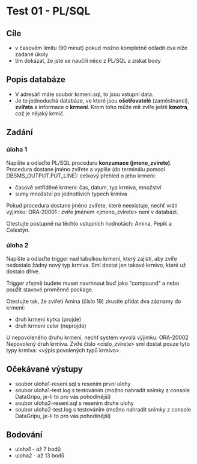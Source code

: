 # Test 01  - PL/SQL

## Cíle
  - v časovém limitu (90 minut) pokud možno kompletně odladit dva níže zadané úkoly
  - tím dokázat, že jste se naučili něco z PL/SQL a získat body

## Popis databáze
  - V adresáři máte soubor krmeni.sql, to jsou vstupní data.
  - Je to jednoduchá databáze, ve které jsou **ošetřovatelé** (zaměstnanci), **zvířata** a informace o **krmení**. Krom toho může mít zvíře ještě **kmotra**, což je nějaký krmič.

## Zadání
### úloha 1

Napište a odlaďte PL/SQL proceduru **konzumace (jmeno_zvirete)**. Procedura dostane jméno zvířete a vypíše (do terminálu pomocí DBSMS_OUTPUT.PUT_LINE):
celkový přehled o jeho krmení:
 - časově setříděné krmení: čas, datum, typ krmiva, množství
 - sumy množství po jednotlivích typech krmiva

 Pokud procedura dostane jméno zvířete, které neexistuje, nechť vrátí výjimku: ORA-20001 : zvíře jménem <jmeno_zvirete> není v databázi.

 Otestujte postupně na těchto vstupních hodnotách: Amina, Pepík a Celestýn.

### úloha 2

Napište a odlaďte trigger nad tabulkou krmení, který zajistí, aby zvíře nedostalo žádný nový typ krmiva. Smí dostat jen takové krmivo, které už dostalo dříve.

Trigger zřejmě budete muset navrhnout buď jako "compound" a nebo použít stavové proměnné package.

Otestujte tak, že zvířeti Amina (číslo 19) zkusíte přidat dva záznamy do krmení:

- druh krmení kytka (projde)
- druh krmení celer (neprojde)

U nepovoleného druhu krmení, nechť systém vyvolá výjimku: ORA-20002 Nepovolený druh krmiva. Zvíře číslo <cislo_zvirete> smí dostat pouze tyto typy krmiva:  <výpis povolených typů krmiva>.


## Očekávané výstupy
 - soubor uloha1-reseni.sql s resenim první ulohy
 - soubor uloha1-test.log  s testováním (možno nahradit snímky z console DataGripu, je-li to pro vás pohodlnější)
 - soubor uloha2-reseni.sql s resenim druhe ulohy
 - soubor uloha2-test.log s testováním (možno nahradit snímky z console DataGripu, je-li to pro vás pohodlnější)

## Bodování
  - uloha1 - až 7 bodů
  - uloha2 - až 13 bodů

